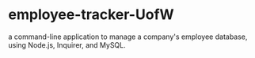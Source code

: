 # employee-tracker-UofW
a command-line application to manage a company's employee database, using Node.js, Inquirer, and MySQL.
